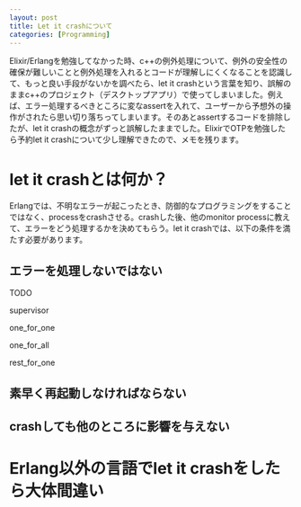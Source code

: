 ```yaml
---
layout: post
title: Let it crashについて
categories: [Programming]
---
```

Elixir/Erlangを勉強してなかった時、c++の例外処理について、例外の安全性の確保が難しいことと例外処理を入れるとコードが理解しにくくなることを認識して、もっと良い手段がないかを調べたら、let it crashという言葉を知り、誤解のままc++のプロジェクト（デスクトップアプリ）で使ってしまいました。例えば、エラー処理するべきところに変なassertを入れて、ユーザーから予想外の操作がされたら思い切り落ちってしまいます。そのあとassertするコードを排除したが、let it crashの概念がずっと誤解したままでした。ElixirでOTPを勉強したら予約let it crashについて少し理解できたので、メモを残ります。

# let it crashとは何か？
Erlangでは、不明なエラーが起こったとき、防御的なプログラミングをすることではなく、processをcrashさせる。crashした後、他のmonitor processに教えて、エラーをどう処理するかを決めてもらう。let it crashでは、以下の条件を満たす必要があります。

## エラーを処理しないではない
TODO

supervisor

one_for_one

one_for_all

rest_for_one

## 素早く再起動しなければならない

## crashしても他のところに影響を与えない

# Erlang以外の言語でlet it crashをしたら大体間違い

